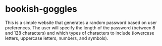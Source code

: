 # bookish-goggles

This is a simple website that generates a random password based on user preferences. The user will specify the length of the password (between 8 and 128 characters) and which types of characters to include (lowercase letters, uppercase letters, numbers, and symbols).

